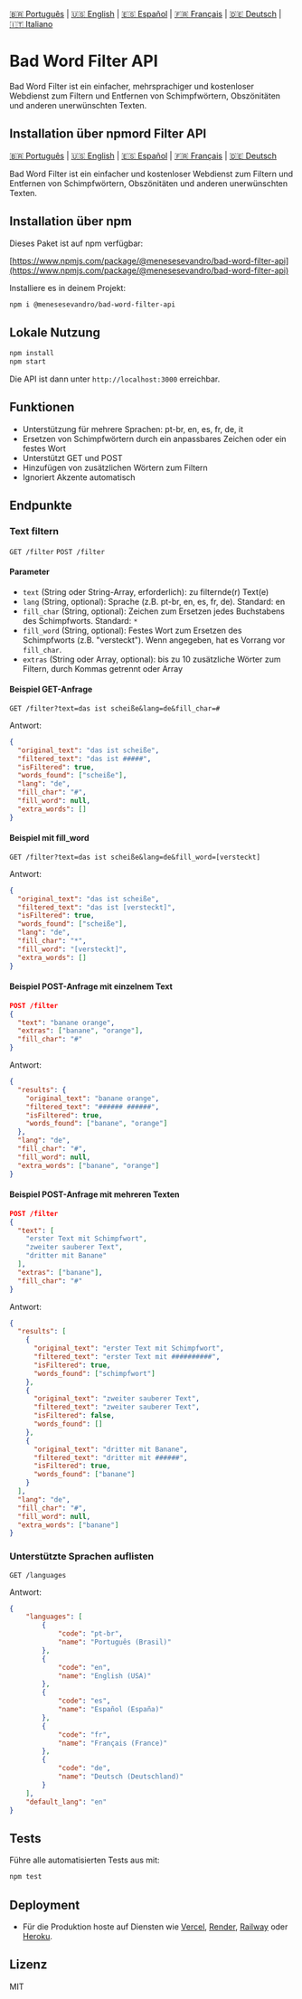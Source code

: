 [🇧🇷 Português](README.pt.md) | [🇺🇸 English](README.md) | [🇪🇸 Español](README.es.md) | [🇫🇷 Français](README.fr.md) | [🇩🇪 Deutsch](README.de.md) | [🇮🇹 Italiano](README.it.md)

# Bad Word Filter API

Bad Word Filter ist ein einfacher, mehrsprachiger und kostenloser Webdienst zum Filtern und Entfernen von Schimpfwörtern, Obszönitäten und anderen unerwünschten Texten.

## Installation über npmord Filter API

[🇧🇷 Português](README.pt.md) | [🇺🇸 English](README.md) | [🇪🇸 Español](README.es.md) | [🇫🇷 Français](README.fr.md) | [🇩🇪 Deutsch](README.de.md)

Bad Word Filter ist ein einfacher und kostenloser Webdienst zum Filtern und Entfernen von Schimpfwörtern, Obszönitäten und anderen unerwünschten Texten.

## Installation über npm

Dieses Paket ist auf npm verfügbar:

[https://www.npmjs.com/package/@menesesevandro/bad-word-filter-api](https://www.npmjs.com/package/@menesesevandro/bad-word-filter-api)

Installiere es in deinem Projekt:
```bash
npm i @menesesevandro/bad-word-filter-api
```

## Lokale Nutzung

```bash
npm install
npm start
```
Die API ist dann unter `http://localhost:3000` erreichbar.

## Funktionen
- Unterstützung für mehrere Sprachen: pt-br, en, es, fr, de, it
- Ersetzen von Schimpfwörtern durch ein anpassbares Zeichen oder ein festes Wort
- Unterstützt GET und POST
- Hinzufügen von zusätzlichen Wörtern zum Filtern
- Ignoriert Akzente automatisch

## Endpunkte

### Text filtern
`GET /filter`
`POST /filter`

#### Parameter
- `text` (String oder String-Array, erforderlich): zu filternde(r) Text(e)
- `lang` (String, optional): Sprache (z.B. pt-br, en, es, fr, de). Standard: en
- `fill_char` (String, optional): Zeichen zum Ersetzen jedes Buchstabens des Schimpfworts. Standard: `*`
- `fill_word` (String, optional): Festes Wort zum Ersetzen des Schimpfworts (z.B. "versteckt"). Wenn angegeben, hat es Vorrang vor `fill_char`.
- `extras` (String oder Array, optional): bis zu 10 zusätzliche Wörter zum Filtern, durch Kommas getrennt oder Array

#### Beispiel GET-Anfrage
```
GET /filter?text=das ist scheiße&lang=de&fill_char=#
```
Antwort:
```json
{
  "original_text": "das ist scheiße",
  "filtered_text": "das ist #####",
  "isFiltered": true,
  "words_found": ["scheiße"],
  "lang": "de",
  "fill_char": "#",
  "fill_word": null,
  "extra_words": []
}
```

#### Beispiel mit fill_word
```
GET /filter?text=das ist scheiße&lang=de&fill_word=[versteckt]
```
Antwort:
```json
{
  "original_text": "das ist scheiße",
  "filtered_text": "das ist [versteckt]",
  "isFiltered": true,
  "words_found": ["scheiße"],
  "lang": "de",
  "fill_char": "*",
  "fill_word": "[versteckt]",
  "extra_words": []
}
```

#### Beispiel POST-Anfrage mit einzelnem Text
```json
POST /filter
{
  "text": "banane orange",
  "extras": ["banane", "orange"],
  "fill_char": "#"
}
```
Antwort:
```json
{
  "results": {
    "original_text": "banane orange",
    "filtered_text": "###### ######",
    "isFiltered": true,
    "words_found": ["banane", "orange"]
  },
  "lang": "de",
  "fill_char": "#",
  "fill_word": null,
  "extra_words": ["banane", "orange"]
}
```

#### Beispiel POST-Anfrage mit mehreren Texten
```json
POST /filter
{
  "text": [
    "erster Text mit Schimpfwort",
    "zweiter sauberer Text",
    "dritter mit Banane"
  ],
  "extras": ["banane"],
  "fill_char": "#"
}
```
Antwort:
```json
{
  "results": [
    {
      "original_text": "erster Text mit Schimpfwort",
      "filtered_text": "erster Text mit ##########",
      "isFiltered": true,
      "words_found": ["schimpfwort"]
    },
    {
      "original_text": "zweiter sauberer Text",
      "filtered_text": "zweiter sauberer Text",
      "isFiltered": false,
      "words_found": []
    },
    {
      "original_text": "dritter mit Banane",
      "filtered_text": "dritter mit ######",
      "isFiltered": true,
      "words_found": ["banane"]
    }
  ],
  "lang": "de",
  "fill_char": "#",
  "fill_word": null,
  "extra_words": ["banane"]
}
```

### Unterstützte Sprachen auflisten
`GET /languages`

Antwort:
```json
{
    "languages": [
        {
            "code": "pt-br",
            "name": "Português (Brasil)"
        },
        {
            "code": "en",
            "name": "English (USA)"
        },
        {
            "code": "es",
            "name": "Español (España)"
        },
        {
            "code": "fr",
            "name": "Français (France)"
        },
        {
            "code": "de",
            "name": "Deutsch (Deutschland)"
        }
    ],
    "default_lang": "en"
}
```

## Tests
Führe alle automatisierten Tests aus mit:
```bash
npm test
```

## Deployment
- Für die Produktion hoste auf Diensten wie [Vercel](https://vercel.com/), [Render](https://render.com/), [Railway](https://railway.app/) oder [Heroku](https://heroku.com/).

## Lizenz
MIT
